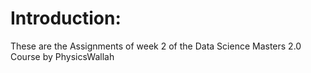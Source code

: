 # Introduction:
These are the Assignments of week 2 of the Data Science Masters 2.0 Course by PhysicsWallah

